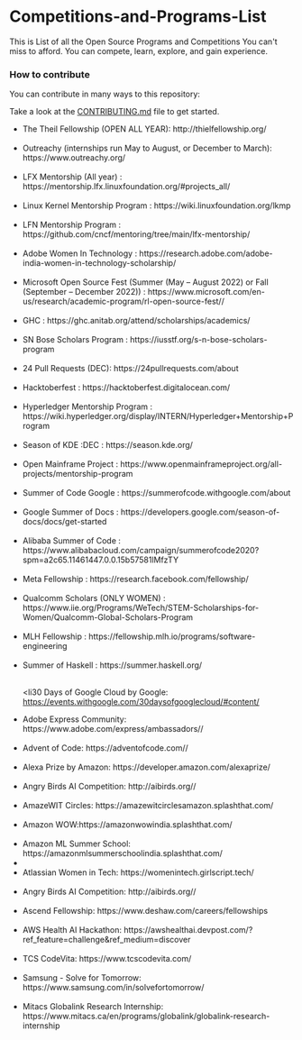 # Competitions-and-Programs-List
This is List of all the Open Source Programs and Competitions You can't miss to afford. You can compete, learn, explore, and gain experience.



### How to contribute <br>

You can contribute in many ways to this repository:

Take a look at the [CONTRIBUTING.md](https://github.com/harshchandwani/Competitions-and-Programs-List/blob/main/CONTRIBUTING.md) file to get started.



<ul>
  <li target='_blank'>The Theil Fellowship (OPEN ALL YEAR): http://thielfellowship.org/</li>
  <br>
  
  <li>Outreachy (internships run May to August, or December to March): https://www.outreachy.org/</li>
  <br>
  
  <li>LFX Mentorship (All year) : https://mentorship.lfx.linuxfoundation.org/#projects_all/</li>
  <br>
  
  <li>Linux Kernel Mentorship Program : https://wiki.linuxfoundation.org/lkmp</li>
  <br>
  
  <li>LFN Mentorship Program : https://github.com/cncf/mentoring/tree/main/lfx-mentorship/</li>
  <br>
  
  <li>Adobe Women In Technology : https://research.adobe.com/adobe-india-women-in-technology-scholarship/</li>
  <br>
  
  <li>Microsoft Open Source Fest (Summer (May – August 2022) or Fall (September – December 2022)) : https://www.microsoft.com/en-us/research/academic-program/rl-open-source-fest//</li>
  <br>
  
  <li>GHC : https://ghc.anitab.org/attend/scholarships/academics/</li>
  <br>
  
  <li>SN Bose Scholars Program : https://iusstf.org/s-n-bose-scholars-program</li>
  <br>
  
  <li>24 Pull Requests (DEC): https://24pullrequests.com/about</li>
  <br>
  
  <li>Hacktoberfest : https://hacktoberfest.digitalocean.com/</li>
  <br>
  
  <li>Hyperledger Mentorship Program : https://wiki.hyperledger.org/display/INTERN/Hyperledger+Mentorship+Program</li>
  <br>
  
  <li>Season of KDE :DEC : https://season.kde.org/</li>
  <br>
  
  <li>Open Mainframe Project : https://www.openmainframeproject.org/all-projects/mentorship-program</li>
  <br>
  
  <li>Summer of Code Google : https://summerofcode.withgoogle.com/about</li>
  <br>
  
  <li>Google Summer of Docs : https://developers.google.com/season-of-docs/docs/get-started</li>
  <br>
  
  <li>Alibaba Summer of Code : https://www.alibabacloud.com/campaign/summerofcode2020?spm=a2c65.11461447.0.0.15b57581lMfzTY</li>
  <br>
  
  <li>Meta Fellowship : https://research.facebook.com/fellowship/</li>
  <br>
  
  <li>Qualcomm Scholars (ONLY WOMEN) : https://www.iie.org/Programs/WeTech/STEM-Scholarships-for-Women/Qualcomm-Global-Scholars-Program</li>
  <br>
  
  <li>MLH Fellowship : https://fellowship.mlh.io/programs/software-engineering</li>
  <br>

 <li>Summer of Haskell : https://summer.haskell.org/</li>
  <br>
  
 <li30 Days of Google Cloud by Google: https://events.withgoogle.com/30daysofgooglecloud/#content/</li>
  <br>
  
 <li>Adobe Express Community: https://www.adobe.com/express/ambassadors//</li>
  <br>
  
 <li>Advent of Code: https://adventofcode.com//</li>
  <br>
  
 <li>Alexa Prize by Amazon: https://developer.amazon.com/alexaprize/</li>
  <br>
  
 <li>Angry Birds AI Competition: http://aibirds.org//</li>
  <br>

   <li>AmazeWIT Circles: https://amazewitcirclesamazon.splashthat.com/</li>
  <br>

   <li>Amazon WOW:https://amazonwowindia.splashthat.com/</li>
  <br>

   <li>Amazon ML Summer School: https://amazonmlsummerschoolindia.splashthat.com/<li>
  <br>
  
  <li>Atlassian Women in Tech: https://womenintech.girlscript.tech/</li>
  <br>
  
  <li>Angry Birds AI Competition: http://aibirds.org//</li>
  <br>
  
  <li>Ascend Fellowship: https://www.deshaw.com/careers/fellowships</li>
  <br>
  
  <li>AWS Health AI Hackathon: https://awshealthai.devpost.com/?ref_feature=challenge&ref_medium=discover </li>
  <br>
  
  <li>TCS CodeVita: https://www.tcscodevita.com/</li>
  <br>
  
  <li>Samsung - Solve for Tomorrow: https://www.samsung.com/in/solvefortomorrow/</li>
  <br>
  
  <li>Mitacs Globalink Research Internship: https://www.mitacs.ca/en/programs/globalink/globalink-research-internship</li>
  <br>
  
  
  
</ul>

